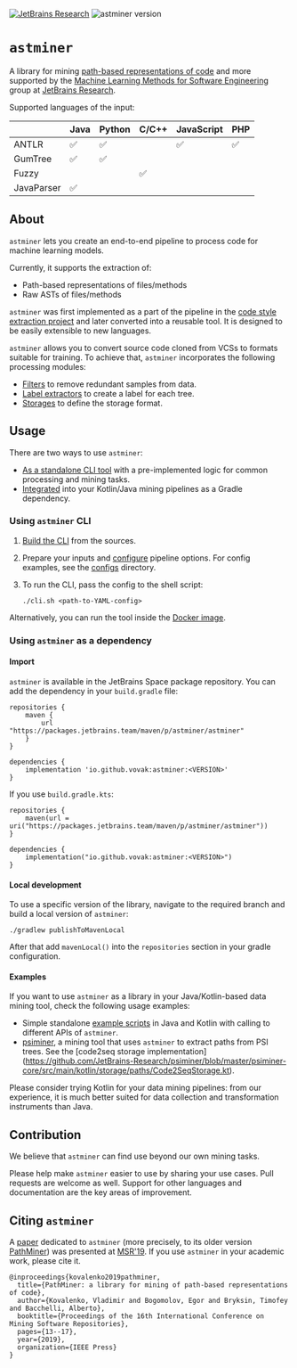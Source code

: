 [![JetBrains Research](https://jb.gg/badges/research.svg)](https://confluence.jetbrains.com/display/ALL/JetBrains+on+GitHub)
![astminer version](https://img.shields.io/badge/astminer-v0.7.0-blue)

# `astminer`
A library for mining [path-based representations of code](https://arxiv.org/pdf/1803.09544.pdf) and more
supported by the
[Machine Learning Methods for Software Engineering](https://research.jetbrains.org/groups/ml_methods)
group at [JetBrains Research](https://research.jetbrains.org).

Supported languages of the input:

|         | Java | Python | C/C++ | JavaScript | PHP |
|---------|------|--------|-------|------------|-----|
| ANTLR   | ✅    | ✅      |       | ✅          | ✅   |
| GumTree | ✅    | ✅      |       |            |     |
| Fuzzy   |      |        | ✅     |            |     |
| JavaParser | ✅ |        |        |             |      |



## About
`astminer` lets you create an end-to-end pipeline to process code for machine learning models.

Currently, it supports the extraction of:
* Path-based representations of files/methods
* Raw ASTs of files/methods

`astminer` was first implemented as a part of the pipeline in the [code style extraction project](https://arxiv.org/abs/2002.03997) and later converted into a reusable tool.
It is designed to be easily extensible to new languages.

`astminer` allows you to convert source code cloned from VCSs to formats suitable for training.
To achieve that, `astminer` incorporates the following processing modules:
- [Filters](./docs/filters.md) to remove redundant samples from data.
- [Label extractors](./docs/label_extractors.md) to create a label for each tree.
- [Storages](./docs/storages.md) to define the storage format.

## Usage
There are two ways to use `astminer`:

- [As a standalone CLI tool](#using-astminer-cli) with a pre-implemented logic for common processing and mining tasks.
- [Integrated](#using-astminer-as-a-dependency) into your Kotlin/Java mining pipelines as a Gradle dependency.

### Using `astminer` CLI

1. [Build the CLI](./docs/cli.md#Getting+started) from the sources.

2. Prepare your inputs and [configure](./docs/cli.md#Configuration) pipeline options. For config examples, see the [configs](./configs) directory. 

3. To run the CLI, pass the config to the shell script:
    ```shell
    ./cli.sh <path-to-YAML-config>
    ```
Alternatively, you can run the tool inside the [Docker image](./docs/cli.md#Docker).

### Using `astminer` as a dependency

#### Import

`astminer` is available in the JetBrains Space package repository. You can add the dependency in your `build.gradle` file:
```
repositories {
    maven {
        url "https://packages.jetbrains.team/maven/p/astminer/astminer"
    }
}

dependencies {
    implementation 'io.github.vovak:astminer:<VERSION>'
}
```

If you use `build.gradle.kts`:
```
repositories {
    maven(url = uri("https://packages.jetbrains.team/maven/p/astminer/astminer"))
}

dependencies {
    implementation("io.github.vovak:astminer:<VERSION>")
}
```

#### Local development

To use a specific version of the library, navigate to the required branch and build a local version of `astminer`:
```shell
./gradlew publishToMavenLocal
```
After that add `mavenLocal()` into the `repositories` section in your gradle configuration.

#### Examples

If you want to use `astminer` as a library in your Java/Kotlin-based data mining tool, check the following usage examples:

* Simple standalone [example scripts](src/examples) in Java and Kotlin with calling to different APIs of `astminer`.
* [psiminer](https://github.com/JetBrains-Research/psiminer), a mining tool that uses `astminer` to extract paths from PSI trees. See the [code2seq storage implementation] (https://github.com/JetBrains-Research/psiminer/blob/master/psiminer-core/src/main/kotlin/storage/paths/Code2SeqStorage.kt).

Please consider trying Kotlin for your data mining pipelines: from our experience, it is much better suited for data collection and transformation instruments than Java.

## Contribution

We believe that `astminer` can find use beyond our own mining tasks.

Please help make `astminer` easier to use by sharing your use cases. Pull requests are welcome as well.
Support for other languages and documentation are the key areas of improvement.

## Citing `astminer`

A [paper](https://zenodo.org/record/2595271) dedicated to `astminer` (more precisely, to its older version [PathMiner](https://github.com/vovak/astminer/tree/pathminer)) was presented at [MSR'19](https://2019.msrconf.org/). 
If you use `astminer` in your academic work, please cite it.
```
@inproceedings{kovalenko2019pathminer,
  title={PathMiner: a library for mining of path-based representations of code},
  author={Kovalenko, Vladimir and Bogomolov, Egor and Bryksin, Timofey and Bacchelli, Alberto},
  booktitle={Proceedings of the 16th International Conference on Mining Software Repositories},
  pages={13--17},
  year={2019},
  organization={IEEE Press}
}
```
